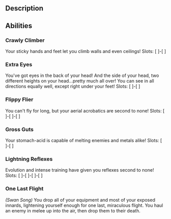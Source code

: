 ## Description

## Abilities
### Crawly Climber
Your sticky hands and feet let you climb walls and even ceilings!
Slots: [ ]-[ ]

### Extra Eyes
You've got eyes in the back of your head! And the side of your head,
two different heights on your head...pretty much all over!
You can see in all directions equally well, except right under your feet!
Slots: [ ]-[ ]

### Flippy Flier
You can't fly for long, but your aerial acrobatics are second to none!
Slots: [ ]-[ ]-[ ]

### Gross Guts
Your stomach-acid is capable of melting enemies and metals alike!
Slots: [ ]-[ ]

### Lightning Reflexes
Evolution and intense training have given you reflexes second to none!
Slots: [ ]-[ ]-[ ]-[ ]

### One Last Flight
_(Swan Song)_
You drop all of your equipment and most of your exposed innards,
lightening yourself enough for one last, miraculous flight.
You haul an enemy in melee up into the air, then drop them to their death.
